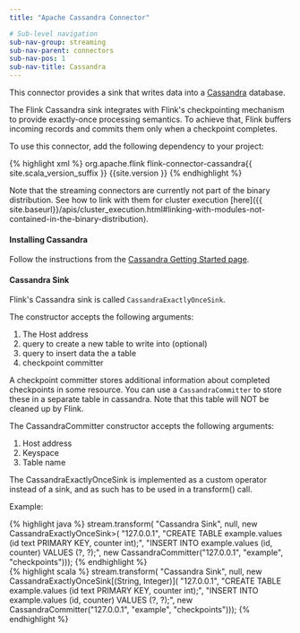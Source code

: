 ```yaml
---
title: "Apache Cassandra Connector"

# Sub-level navigation
sub-nav-group: streaming
sub-nav-parent: connectors
sub-nav-pos: 1
sub-nav-title: Cassandra
---
```

<!--
Licensed to the Apache Software Foundation (ASF) under one
or more contributor license agreements.  See the NOTICE file
distributed with this work for additional information
regarding copyright ownership.  The ASF licenses this file
to you under the Apache License, Version 2.0 (the
"License"); you may not use this file except in compliance
with the License.  You may obtain a copy of the License at

  http://www.apache.org/licenses/LICENSE-2.0

Unless required by applicable law or agreed to in writing,
software distributed under the License is distributed on an
"AS IS" BASIS, WITHOUT WARRANTIES OR CONDITIONS OF ANY
KIND, either express or implied.  See the License for the
specific language governing permissions and limitations
under the License.
-->

This connector provides a sink that writes data into a [Cassandra](https://cassandra.apache.org/) database.

The Flink Cassandra sink integrates with Flink's checkpointing mechanism to provide
exactly-once processing semantics. To achieve that, Flink buffers incoming records
and commits them only when a checkpoint completes.

To use this connector, add the following dependency to your project:

{% highlight xml %}
<dependency>
  <groupId>org.apache.flink</groupId>
  <artifactId>flink-connector-cassandra{{ site.scala_version_suffix }}</artifactId>
  <version>{{site.version }}</version>
</dependency>
{% endhighlight %}

Note that the streaming connectors are currently not part of the binary distribution. See how to link with them for cluster execution [here]({{ site.baseurl}}/apis/cluster_execution.html#linking-with-modules-not-contained-in-the-binary-distribution).

#### Installing Cassandra
Follow the instructions from the [Cassandra Getting Started page](http://wiki.apache.org/cassandra/GettingStarted).

#### Cassandra Sink

Flink's Cassandra sink is called `CassandraExactlyOnceSink`.

The constructor accepts the following arguments:

1. The Host address
2. query to create a new table to write into (optional)
3. query to insert data the a table
4. checkpoint committer

A checkpoint committer stores additional information about completed checkpoints
in some resource. You can use a `CassandraCommitter` to store these in a separate
table in cassandra. Note that this table will NOT be cleaned up by Flink.

The CassandraCommitter constructor accepts the following arguments:
1. Host address
2. Keyspace
3. Table name

The CassandraExactlyOnceSink is implemented as a custom operator
instead of a sink, and as such has to be used in a transform() call.

Example:

<div class="codetabs" markdown="1">
<div data-lang="java" markdown="1">
{% highlight java %}
stream.transform(
  "Cassandra Sink",
  null,
  new CassandraExactlyOnceSink<Tuple2<String, Integer>>(
    "127.0.0.1",
    "CREATE TABLE example.values (id text PRIMARY KEY, counter int);",
    "INSERT INTO example.values (id, counter) VALUES (?, ?);",
    new CassandraCommitter("127.0.0.1", "example", "checkpoints")));
{% endhighlight %}
</div>
<div data-lang="scala" markdown="1">
{% highlight scala %}
stream.transform(
  "Cassandra Sink",
  null,
  new CassandraExactlyOnceSink[(String, Integer)](
    "127.0.0.1",
    "CREATE TABLE example.values (id text PRIMARY KEY, counter int);",
    "INSERT INTO example.values (id, counter) VALUES (?, ?);",
    new CassandraCommitter("127.0.0.1", "example", "checkpoints")));
{% endhighlight %}
</div>
</div>
